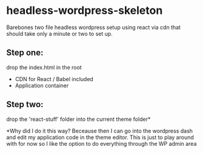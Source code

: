 # headless-wordpress-skeleton
Barebones two file headless wordpress setup using react via cdn that should take only a minute or two to set up. 

## Step one:
drop the index.html in the root
 - CDN for React / Babel included
 - Application container 
 
## Step two:
drop the 'react-stuff' folder into the current theme folder*
 
 *Why did I do it this way? Beceause then I can go into the wordpress dash and edit my application code in the theme editor. This is just to play around with for now so I like the option to do everything through the WP admin area 
 

